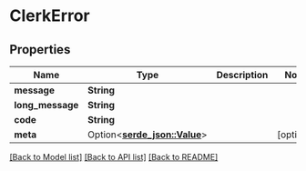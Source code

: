 # ClerkError

## Properties

Name | Type | Description | Notes
------------ | ------------- | ------------- | -------------
**message** | **String** |  | 
**long_message** | **String** |  | 
**code** | **String** |  | 
**meta** | Option<[**serde_json::Value**](.md)> |  | [optional]

[[Back to Model list]](../README.md#documentation-for-models) [[Back to API list]](../README.md#documentation-for-api-endpoints) [[Back to README]](../README.md)



